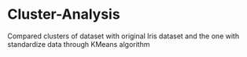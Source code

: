 # Cluster-Analysis
Compared clusters of dataset with original Iris dataset and the one with standardize data through KMeans algorithm 
